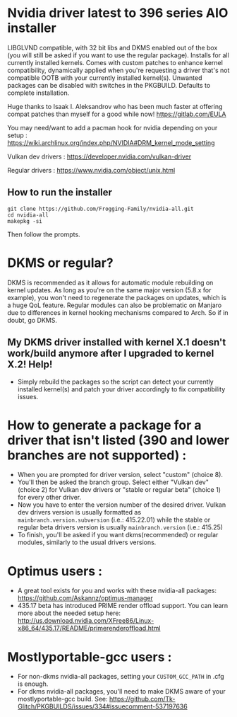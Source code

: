 # Nvidia driver latest to 396 series AIO installer

LIBGLVND compatible, with 32 bit libs and DKMS enabled out of the box (you will still be asked if you want to use the regular package). Installs for all currently installed kernels. Comes with custom patches to enhance kernel compatibility, dynamically applied when you're requesting a driver that's not compatible OOTB with your currently installed kernel(s).
Unwanted packages can be disabled with switches in the PKGBUILD. Defaults to complete installation.

Huge thanks to Isaak I. Aleksandrov who has been much faster at offering compat patches than myself for a good while now! https://gitlab.com/EULA

You may need/want to add a pacman hook for nvidia depending on your setup : https://wiki.archlinux.org/index.php/NVIDIA#DRM_kernel_mode_setting

Vulkan dev drivers : https://developer.nvidia.com/vulkan-driver

Regular drivers : https://www.nvidia.com/object/unix.html

## How to run the installer
```
git clone https://github.com/Frogging-Family/nvidia-all.git
cd nvidia-all
makepkg -si
```
Then follow the prompts.

# DKMS or regular?
DKMS is recommended as it allows for automatic module rebuilding on kernel updates. As long as you're on the same major version (5.8.x for example), you won't need to regenerate the packages on updates, which is a huge QoL feature. Regular modules can also be problematic on Manjaro due to differences in kernel hooking mechanisms compared to Arch. So if in doubt, go DKMS.


## My DKMS driver installed with kernel X.1 doesn't work/build anymore after I upgraded to kernel X.2! Help!
- Simply rebuild the packages so the script can detect your currently installed kernel(s) and patch your driver accordingly to fix compatibility issues.

# How to generate a package for a driver that isn't listed (390 and lower branches are not supported) :
- When you are prompted for driver version, select "custom" (choice 8).
- You'll then be asked the branch group. Select either "Vulkan dev" (choice 2) for Vulkan dev drivers or "stable or regular beta" (choice 1) for every other driver.
- Now you have to enter the version number of the desired driver. Vulkan dev drivers version is usually formatted as `mainbranch.version.subversion` (i.e.: 415.22.01) while the stable or regular beta drivers version is usually `mainbranch.version` (i.e.: 415.25)
- To finish, you'll be asked if you want dkms(recommended) or regular modules, similarly to the usual drivers versions.

# Optimus users :
- A great tool exists for you and works with these nvidia-all packages: https://github.com/Askannz/optimus-manager
- 435.17 beta has introduced PRIME render offload support. You can learn more about the needed setup here: http://us.download.nvidia.com/XFree86/Linux-x86_64/435.17/README/primerenderoffload.html

# Mostlyportable-gcc users :
- For non-dkms nvidia-all packages, setting your `CUSTOM_GCC_PATH` in .cfg is enough.
- For dkms nvidia-all packages, you'll need to make DKMS aware of your mostlyportable-gcc build. See: https://github.com/Tk-Glitch/PKGBUILDS/issues/334#issuecomment-537197636
